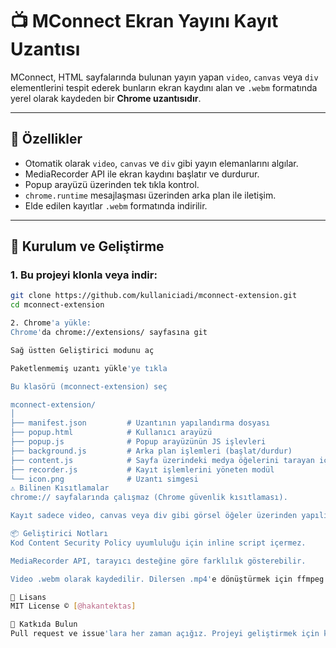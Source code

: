# 📺 MConnect Ekran Yayını Kayıt Uzantısı

MConnect, HTML sayfalarında bulunan yayın yapan `video`, `canvas` veya `div` elementlerini tespit ederek bunların ekran kaydını alan ve `.webm` formatında yerel olarak kaydeden bir **Chrome uzantısıdır**.

---

## 🚀 Özellikler

- Otomatik olarak `video`, `canvas` ve `div` gibi yayın elemanlarını algılar.
- MediaRecorder API ile ekran kaydını başlatır ve durdurur.
- Popup arayüzü üzerinden tek tıkla kontrol.
- `chrome.runtime` mesajlaşması üzerinden arka plan ile iletişim.
- Elde edilen kayıtlar `.webm` formatında indirilir.

---

## 🧩 Kurulum ve Geliştirme

### 1. Bu projeyi klonla veya indir:

```bash
git clone https://github.com/kullaniciadi/mconnect-extension.git
cd mconnect-extension

2. Chrome'a yükle:
Chrome'da chrome://extensions/ sayfasına git

Sağ üstten Geliştirici modunu aç

Paketlenmemiş uzantı yükle'ye tıkla

Bu klasörü (mconnect-extension) seç

mconnect-extension/
│
├── manifest.json         # Uzantının yapılandırma dosyası
├── popup.html            # Kullanıcı arayüzü
├── popup.js              # Popup arayüzünün JS işlevleri
├── background.js         # Arka plan işlemleri (başlat/durdur)
├── content.js            # Sayfa üzerindeki medya öğelerini tarayan içerik betiği
├── recorder.js           # Kayıt işlemlerini yöneten modül
└── icon.png              # Uzantı simgesi
⚠️ Bilinen Kısıtlamalar
chrome:// sayfalarında çalışmaz (Chrome güvenlik kısıtlaması).

Kayıt sadece video, canvas veya div gibi görsel öğeler üzerinden yapılır.

📦 Geliştirici Notları
Kod Content Security Policy uyumluluğu için inline script içermez.

MediaRecorder API, tarayıcı desteğine göre farklılık gösterebilir.

Video .webm olarak kaydedilir. Dilersen .mp4'e dönüştürmek için ffmpeg vb. araçlar kullanılabilir.

📝 Lisans
MIT License © [@hakantektas]

🙌 Katkıda Bulun
Pull request ve issue'lara her zaman açığız. Projeyi geliştirmek için katkılarınızı bekliyoruz!
